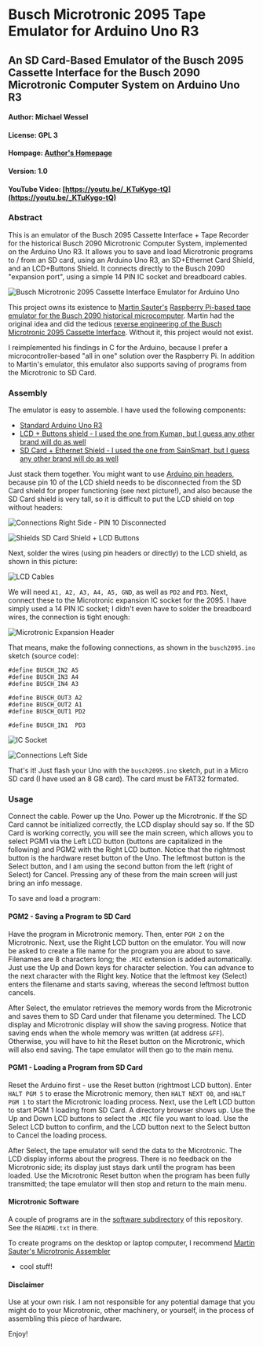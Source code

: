 # Busch Microtronic 2095 Tape Emulator for Arduino Uno R3
## An SD Card-Based Emulator of the Busch 2095 Cassette Interface for the Busch 2090 Microtronic Computer System on Arduino Uno R3
#### Author: Michael Wessel
#### License: GPL 3
#### Hompage: [Author's Homepage](https://www.michael-wessel.info/)
#### Version: 1.0 
#### YouTube Video: [https://youtu.be/_KTuKygo-tQ](https://youtu.be/_KTuKygo-tQ)

### Abstract

This is an emulator of the Busch 2095 Cassette Interface + Tape
Recorder for the historical Busch 2090 Microtronic Computer System,
implemented on the Arduino Uno R3. It allows you to save and load
Microtronic programs to / from an SD card, using an Arduino Uno R3, an
SD+Ethernet Card Shield, and an LCD+Buttons Shield. It connects
directly to the Busch 2090 "expansion port", using a simple 14 PIN IC
socket and breadboard cables.

![Busch Microtronic 2095 Cassette Interface Emulator for Arduino Uno](https://github.com/lambdamikel/microtronic-2095-arduino-emulator/blob/master/images/small/DSC06085.JPG)

This project owns its existence to [Martin
Sauter's](https://github.com/martinsauter) [Raspberry Pi-based tape
emulator for the Busch 2090 historical
microcomputer](https://github.com/martinsauter/Busch-2090-Projects).
Martin had the original idea and did the tedious [reverse engineering
of the Busch Microtronic 2095 Cassette
Interface](https://blog.wirelessmoves.com/2017/06/emulating-a-busch-2090-tape-interface-part-1.html).
Without it, this project would not exist.

I reimplemented his findings in C for the Arduino, because I prefer a
microcontroller-based "all in one" solution over the Raspberry Pi. 
In addition to Martin's emulator, this emulator also supports saving 
of programs from the Microtronic to SD Card. 



### Assembly

The emulator is easy to assemble. I have used the following components: 

* [Standard Arduino Uno R3](https://www.amazon.com/Arduino-Uno-R3-Microcontroller-A000066/dp/B008GRTSV6/ref=sr_1_3?ie=UTF8&qid=1499053393&sr=8-3&keywords=arduino+uno+r3) 
* [LCD + Buttons shield - I used the one from Kuman, but I guess any other brand will do as well](https://www.amazon.com/Kuman-Shield-Display-Arduino-MEGA2560/dp/B01C466H1S/ref=sr_1_3?ie=UTF8&qid=1499052519&sr=8-3&keywords=keypad%2Blcd+shield+arduino)
* [SD Card + Ethernet Shield - I used the one from SainSmart, but I guess any other brand will do as well](https://www.amazon.com/SainSmart-Ethernet-Shield-Arduino-Duemilanove/dp/B006J4FZTW/ref=sr_1_fkmr2_1?ie=UTF8&qid=1499078651&sr=8-1-fkmr2&keywords=sainsmart+sdcard+and+ethernet+shield)

Just stack them together. You might want to use [Arduino pin
headers](https://www.amazon.com/Hilitchi-110pcs-Arduino-Stackable-Assortment/dp/B01IP60YQA/ref=sr_1_1?ie=UTF8&qid=1499053615&sr=8-1&keywords=arduino+headers),
because pin 10 of the LCD shield needs to be disconnected from the SD
Card shield for proper functioning (see next picture!), and also
because the SD Card shield is very tall, so it is difficult to put the 
LCD shield on top without headers:

![Connections Right Side - PIN 10 Disconnected](https://github.com/lambdamikel/microtronic-2095-arduino-emulator/blob/master/images/small/DSC06096.JPG) 

![Shields SD Card Shield + LCD Buttons](https://github.com/lambdamikel/microtronic-2095-arduino-emulator/blob/master/images/small/DSC06092.JPG)

Next, solder the wires (using pin headers or directly) to the LCD
shield, as shown in this picture:

![LCD Cables](https://github.com/lambdamikel/microtronic-2095-arduino-emulator/blob/master/images/small/DSC06089.JPG)

We will need `A1, A2, A3, A4, A5, GND`, as well as `PD2` and
`PD3`. Next, connect these to the Microtronic expansion IC socket for
the 2095. I have simply used a 14 PIN IC socket; I didn't even have to
solder the breadboard wires, the connection is tight enough:

![Microtronic Expansion Header](https://github.com/lambdamikel/microtronic-2095-arduino-emulator/blob/master/images/small/pinout.jpg)

That means, make the following connections, as shown in the
`busch2095.ino` sketch (source code):
 	
~~~~ 	
#define BUSCH_IN2 A5
#define BUSCH_IN3 A4
#define BUSCH_IN4 A3

#define BUSCH_OUT3 A2
#define BUSCH_OUT2 A1
#define BUSCH_OUT1 PD2

#define BUSCH_IN1  PD3
~~~~

![IC Socket](https://github.com/lambdamikel/microtronic-2095-arduino-emulator/blob/master/images/small/DSC06087.JPG) 

![Connections Left Side](https://github.com/lambdamikel/microtronic-2095-arduino-emulator/blob/master/images/small/DSC06093.JPG) 

That's it! Just flash your Uno with the `busch2095.ino` sketch, put in
a Micro SD card (I have used an 8 GB card). The card must be FAT32
formated. 

### Usage 

Connect the cable. Power up the Uno. Power up the Microtronic. If the
SD Card cannot be initialized correctly, the LCD display should say
so.  If the SD Card is working correctly, you will see the main
screen, which allows you to select PGM1 via the Left LCD button
(buttons are capitalized in the following) and PGM2 with the Right LCD
button.  Notice that the rightmost button is the hardware reset button
of the Uno. The leftmost button is the Select button, and I am using
the second button from the left (right of Select) for Cancel. Pressing
any of these from the main screen will just bring an info message.

To save and load a program:

#### PGM2 - Saving a Program to SD Card

Have the program in Microtronic memory. Then, enter `PGM 2` on the
Microtronic. Next, use the Right LCD button on the emulator. You will now
be asked to create a file name for the program you are about to
save. Filenames are 8 characters long; the `.MIC` extension is added
automatically. Just use the Up and Down keys for character
selection. You can advance to the next character with the Right
key. Notice that the leftmost key (Select) enters the filename and
starts saving, whereas the second leftmost button cancels.

After Select, the emulator retrieves the memory words from the
Microtronic and saves them to SD Card under that filename you
determined. The LCD display and Microtronic display will show the
saving progress. Notice that saving ends when the whole memory was
written (at address `&FF`). Otherwise, you will have to hit the Reset
button on the Microtronic, which will also end saving. The tape
emulator will then go to the main menu.

#### PGM1 - Loading a Program from SD Card

Reset the Arduino first - use the Reset button (rightmost LCD
button). Enter `HALT PGM 5` to erase the Microtronic memory, then
`HALT NEXT 00`, and `HALT PGM 1` to start the Microtronic loading
process. Next, use the Left LCD button to start PGM 1 loading from SD
Card.  A directory browser shows up. Use the Up and Down LCD buttons
to select the `.MIC` file you want to load. Use the Select LCD button
to confirm, and the LCD button next to the Select button to Cancel the
loading process.

After Select, the tape emulator will send the data to the
Microtronic. The LCD display informs about the progress. There is no
feedback on the Microtronic side; its display just stays dark until
the program has been loaded. Use the Microtronic Reset button when the
program has been fully transmitted; the tape emulator will then stop
and return to the main menu.

#### Microtronic Software

A couple of programs are in the [software
subdirectory](https://github.com/lambdamikel/microtronic-2095-arduino-emulator/tree/master/software)
of this repository. See the `README.txt` in there.

To create programs on the desktop or laptop computer, I recommend
[Martin Sauter's Microtronic
Assembler](https://github.com/martinsauter/Busch-2090-Projects/tree/master/05%20-%20Busch%202090%20Assembler)
- cool stuff!

#### Disclaimer 

Use at your own risk. I am not responsible for any potential damage
that you might do to your Microtronic, other machinery, or yourself,
in the process of assembling this piece of hardware.

Enjoy! 

